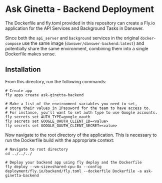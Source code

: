 # Ask Ginetta - Backend Deployment

The Dockerfile and fly.toml provided in this repository can create a Fly.io application for the API Services and Background Tasks in Danswer.

Since both the `api_server` and `background` services in the original `docker-compose` use the same image (`danswer/danswer-backend:latest`) and potentially share the same environment, combining them into a single Dockerfile makes sense.

## Installation

From this directory, run the following commands:

```
# Create app
fly apps create ask-ginetta-backend

# Make a list of the environment variables you need to set,
# store their values in 1Password for the team to have access to.
# For instance, you'll want to set auth type to use Google accounts.
fly secrets set AUTH_TYPE=google_oauth
fly secrets set GOOGLE_OAUTH_CLIENT_ID=<value>
fly secrets set GOOGLE_OAUTH_CLIENT_SECRET=<value>
```

Now navigate to the root directory of the application. This is necessary to run the Dockerfile build with the appropriate context:

```
# Navigate to root directory
cd ../../../

# Deploy your backend app using fly deploy and the Dockerfile
fly deploy --vm-size=shared-cpu-8x --config deployment/fly.io/backend/fly.toml --dockerfile Dockerfile -a ask-ginetta-backend
```

